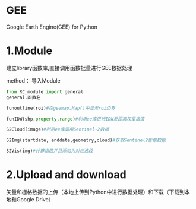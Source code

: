 # GEE
Google Earth Engine(GEE) for Python
# 1.Module
建立library函数库,直接调用函数批量进行GEE数据处理

method：
导入Module
```python
from RC_module import general
general.函数名
```

```python
funoutline(roi)#在geemap.Map()中显示roi边界
```

```python
funIDW(shp,property,range)#利用ee库进行IDW反距离权重插值
```

```python
S2Cloud(image)#利用ee库调用Sentinel-2数据
```

```python
S2Img(startdate, enddate,geometry,cloud)#获取Sentinel2影像数据
```

```python
S2Vis(img)#计算指数并且添加为对应波段
```

# 2.Upload and download
矢量和栅格数据的上传（本地上传到Python中进行数据处理）和下载（下载到本地和Google Drive）

